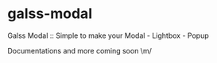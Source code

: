 galss-modal
===========

Galss Modal :: Simple to make your Modal - Lightbox - Popup


Documentations and more coming soon \m/
